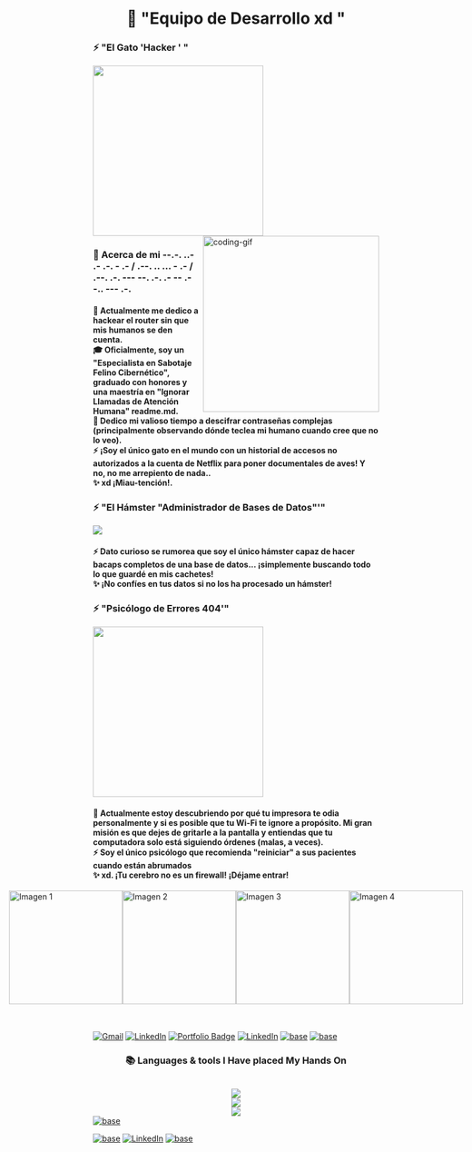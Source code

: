 



<!--<h1 align="left">
<img width="100%" HAYDQMI src="https://readme-herokuapp.com/?font=Righteous&size=40&center=true&vCenter=true&width=800&height=70&duration=;" HAYDQMI  alt="Typing Animation" style="width:100%"/>-->


<!-- Tk5RWEUyTE9NRQ -->
</h1>
<h1 align="center">  👻                     "Equipo de Desarrollo xd "  </h1>

<h3 align="left">⚡ "El Gato 'Hacker ' "</h3>
<a >
  <img src="https://github.com/user-attachments/assets/ec19493f-a974-42a4-a573-06b946347529" width="300" height="auto" />
</a>
    
<!--👀VIEWS / 🌐WEBSITE: https://github.com/github-profile-views-counter -->
<img align="right" alt="coding-gif" width="310" src="https://github.com/JoshuaThadi/JoshuaThadi/blob/main/transparent_gitgif.gif">


<!-- about me -->
 <h3 align="left">💫 Acerca de mi --.-. ..- .- .-. - .- / .--. .. ... - .- / .--. .-. --- --. .-. .- -- .- -.. --- .-.</h3>




<!--<p align="left"> <a href="https://twitter.com/" KRWTS6SSGNFGQWLNIZ4WEMRVLJMVMTTILFWVM5DCGNHFKYRSKJ3A ><img src="https://img.shields.io/twitter/follow/?logo=twitter&style=for-the-badge" alt="" /></a> </p>
<div align="left">-->
<h4> 
 🌱  Actualmente me dedico a  hackear el router sin que mis humanos se den cuenta. </br>
 🎓 Oficialmente, soy un "Especialista en Sabotaje Felino Cibernético", graduado con honores y una maestría en "Ignorar Llamadas de Atención Humana"   readme.md.</br>
 💬 Dedico mi valioso tiempo a descifrar contraseñas complejas (principalmente observando dónde teclea mi humano cuando cree que no lo veo).</br> <!-- pist   ..- ... ..- .-. .. --- ---... / .--. .- - .. - .- ...  pist-->
 ⚡ ¡Soy el único gato en el mundo con un historial de accesos no autorizados a la cuenta de Netflix para poner documentales de aves! Y no, no me arrepiento de nada..</br>
 ✨ xd ¡Miau-tención!. <div align="left"> 
</div></h4>


<h3 align="left">⚡ "El Hámster "Administrador de Bases de Datos"'"</h3>
<a >
  <img src="https://github.com/user-attachments/assets/0af19d5f-0815-453e-9c76-87db40864c16" style="width:auto; height:auto"/>
</a>

<h4> 
 <!--  🌱 MNQWIYLWMV5GK43UMFZW2YLTMNSXEY3B .</br>
 🎓 aGF5cGlzdGFzdmFsaW9zYXM </br>
 💬 cG9yZWplbXBsb3VzdWFyaW9HQVRPTUFMTw </br> -->
 ⚡ Dato curioso se rumorea que soy el único hámster capaz de hacer bacaps completos de una base de datos... ¡simplemente buscando todo lo que guardé en mis cachetes!</br>
 ✨  ¡No confíes en tus datos si no los ha procesado un hámster! <div align="left"> 
</div></h4>


<h3 align="left">⚡ "Psicólogo de Errores 404'"</h3>
<a >
  <img src="https://github.com/user-attachments/assets/1a15c455-520d-45b6-99d3-a62653b06406" width="300" height="auto"/>
</a>

<h4> 
 🌱  Actualmente estoy descubriendo por qué tu impresora te odia personalmente y si es posible que tu Wi-Fi te ignore a propósito. Mi gran misión es que dejes de gritarle a la pantalla y entiendas que tu computadora solo está siguiendo órdenes (malas, a veces). </br>
 ⚡ Soy el único psicólogo que recomienda "reiniciar" a sus pacientes cuando están abrumados </br>
 ✨ xd. ¡Tu cerebro no es un firewall! ¡Déjame entrar!  <div align="left"> 
</div></h4>



<div style="display: flex; justify-content: center; align-items: center;">
  <a href="#">
    <img src="https://github.com/user-attachments/assets/10e5fcbf-3f94-4524-aa9c-8be1653e331a" width="200px" alt="Imagen 1"/>
  </a>
  <a href="#">
    <img src="https://github.com/user-attachments/assets/9fc417bb-6edf-4e86-a757-1e25afa9662d" width="200px" alt="Imagen 2"/>
  </a>
  <a href="#">
    <img src="https://github.com/user-attachments/assets/50cff220-1f15-413e-bc1d-2104a2801eed" width="200px" alt="Imagen 3"/>
  </a>
   <a href="#">
    <img src="https://github.com/user-attachments/assets/88d54561-5196-4eae-a3ca-2d4f4cebda4b" width="200px" alt="Imagen 4"/>
  </a>
</div>


<br/><br/>
<a href="mailto:LaclaveEstaEnBuscarNVUWC5LNNFQXK.com"><img src="https://img.shields.io/badge/Gmail-333333?style=for-the-badge&logo=gmail&logoColor=red" alt="Gmail" /></a> 
  <a href="https://vm.tiktok.com/ZMSNB9aP4/" target="_blank"><img src="https://img.shields.io/badge/LinkedIn-0077B5?style=for-the-badge&logo=linkedin&logoColor=white" alt="LinkedIn" /></a> 
    <a href="https://masterjudah-bashfolio.netlify.app/" target="_blank">
  <img src="https://img.shields.io/badge/Bashfolio-505050?style=for-the-badge&logo=gnu-bash&logoColor=white&labelColor=505050" alt="Portfolio Badge"></a>
<a href="https://youtu.be/ld4nzao5XAc?si=JTErzuRWJzxwQb45?igsh=M2R1MGd2eHA2Mm4w" target="_blank">
<a href="https://github.com/user-attachments/files/20344144/diccionariogato.txt" target="_blank"><img src="https://img.shields.io/badge/LinkedIn-0077B5?style=for-the-badge&logo=linkedin&logoColor=white" alt="LinkedIn" /></a> 
<a href="https://vm.tiktok.com/ZMSNfy9eV/" target="_blank"><img src="https://img.shields.io/badge/Base-0077B5?style=for-the-badge&logo=linkedin&logoColor=white" alt="base" /></a>
<a href="https://vm.tiktok.com/ZMSNfULtJ/" target="_blank"><img src="https://img.shields.io/badge/8080-0077B5?style=for-the-badge&logo=linkedin&logoColor=white" alt="base" /></a> 



<!-- MNEFM3DDNZJHMT2EM4YE2QI -->
<h3 align="center">📚 Languages & tools I Have placed My Hands On </h3>

<br/>

<div align="center">
  <img src="https://skillicons.dev/icons?i=cs,java,nodejs,mongodb,gitlab,cpp,react,angular,debian" /><br>
    <img src="https://skillicons.dev/icons?i=bootstrap,html,css,vscode,github,git,notion,figma,pycharm" /><br>
    <img src="https://skillicons.dev/icons?i=c,pwsh,kali,arch,ubuntu,python,javascript,mysql,atom" /><br>
</div>
<a href="https://vm.tiktok.com/ZMSNfmFgB/" target="_blank"><img src="https://img.shields.io/badge/MIAU-0077B5?style=for-the-badge&logo=linkedin&logoColor=white" alt="base" /></a> 

<a href="https://vm.tiktok.com/ZMSNP8bUN/" target="_blank"><img src="https://img.shields.io/badge/Chimuelo.com-0077B5?style=for-the-badge&logo=linkedin&logoColor=white" alt="base" /></a> 
<a href="https://github.com/user-attachments/files/20350218/Hipo.txt" target="_blank"><img src="https://img.shields.io/badge/Visual-0077B5?style=for-the-badge&logo=linkedin&logoColor=white" alt="LinkedIn" /></a> 
<a href="https://vm.tiktok.com/ZMSNf41sd/" target="_blank"><img src="https://img.shields.io/badge/ErrorTuyo-0077B5?style=for-the-badge&logo=linkedin&logoColor=white" alt="base" /></a> 
<br/>




